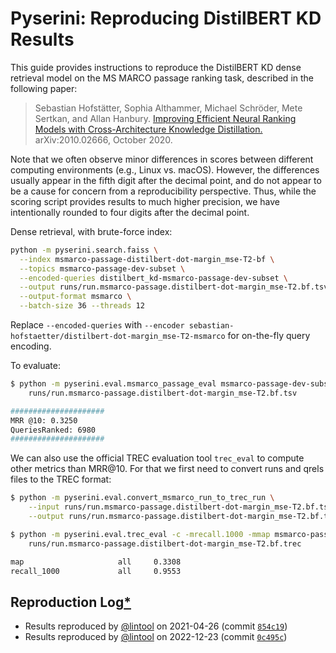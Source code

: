 # Pyserini: Reproducing DistilBERT KD Results

This guide provides instructions to reproduce the DistilBERT KD dense retrieval model on the MS MARCO passage ranking task, described in the following paper:

> Sebastian Hofstätter, Sophia Althammer, Michael Schröder, Mete Sertkan, and Allan Hanbury. [Improving Efficient Neural Ranking Models with Cross-Architecture Knowledge Distillation.](https://arxiv.org/abs/2010.02666) arXiv:2010.02666, October 2020. 

Note that we often observe minor differences in scores between different computing environments (e.g., Linux vs. macOS).
However, the differences usually appear in the fifth digit after the decimal point, and do not appear to be a cause for concern from a reproducibility perspective.
Thus, while the scoring script provides results to much higher precision, we have intentionally rounded to four digits after the decimal point.

Dense retrieval, with brute-force index:

```bash
python -m pyserini.search.faiss \
  --index msmarco-passage-distilbert-dot-margin_mse-T2-bf \
  --topics msmarco-passage-dev-subset \
  --encoded-queries distilbert_kd-msmarco-passage-dev-subset \
  --output runs/run.msmarco-passage.distilbert-dot-margin_mse-T2.bf.tsv \
  --output-format msmarco \
  --batch-size 36 --threads 12
```

Replace `--encoded-queries` with `--encoder sebastian-hofstaetter/distilbert-dot-margin_mse-T2-msmarco` for on-the-fly query encoding.

To evaluate:

```bash
$ python -m pyserini.eval.msmarco_passage_eval msmarco-passage-dev-subset \
    runs/run.msmarco-passage.distilbert-dot-margin_mse-T2.bf.tsv

#####################
MRR @10: 0.3250
QueriesRanked: 6980
#####################
```

We can also use the official TREC evaluation tool `trec_eval` to compute other metrics than MRR@10. 
For that we first need to convert runs and qrels files to the TREC format:

```bash
$ python -m pyserini.eval.convert_msmarco_run_to_trec_run \
    --input runs/run.msmarco-passage.distilbert-dot-margin_mse-T2.bf.tsv \
    --output runs/run.msmarco-passage.distilbert-dot-margin_mse-T2.bf.trec

$ python -m pyserini.eval.trec_eval -c -mrecall.1000 -mmap msmarco-passage-dev-subset \
    runs/run.msmarco-passage.distilbert-dot-margin_mse-T2.bf.trec

map                     all     0.3308
recall_1000             all     0.9553
```

## Reproduction Log[*](reproducibility.md)

+ Results reproduced by [@lintool](https://github.com/lintool) on 2021-04-26 (commit [`854c19`](https://github.com/castorini/pyserini/commit/854c1930ba00819245c0a9fbcf2090ce14db4db0))
+ Results reproduced by [@lintool](https://github.com/lintool) on 2022-12-23 (commit [`0c495c`](https://github.com/castorini/pyserini/commit/0c495cf2999dda980eb1f85efa30a4323cef5855))
